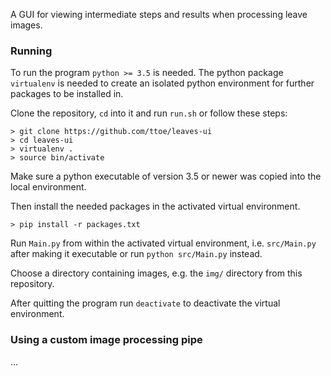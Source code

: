 A GUI for viewing intermediate steps and results when processing leave images.

### Running

To run the program `python >= 3.5` is needed. The python package `virtualenv` is needed to create an isolated python environment for further packages to be installed in.

Clone the repository, `cd` into it and run `run.sh` or follow these steps:

```
> git clone https://github.com/ttoe/leaves-ui
> cd leaves-ui
> virtualenv .
> source bin/activate
```

Make sure a python executable of version 3.5 or newer was copied into the local environment.

Then install the needed packages in the activated virtual environment.

```
> pip install -r packages.txt
```

Run `Main.py` from within the activated virtual environment, i.e. `src/Main.py` after making it executable or run `python src/Main.py` instead.

Choose a directory containing images, e.g. the `img/` directory from this repository.

After quitting the program run `deactivate` to deactivate the virtual environment.

### Using a custom image processing pipe
…